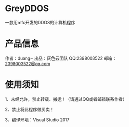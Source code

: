 # GreyDDOS
一款用mfc开发的DDOS的计算机程序

# 产品信息
作者：duang~
出品：灰色云团队
QQ:2398003522
邮箱：2398003522@qq.com

# 使用须知
1、未经允许，禁止转载、搬运！（请通过QQ或者邮箱联系作者）

2、禁止将此程序做买卖！

3、编译环境：Visual Studio 2017

